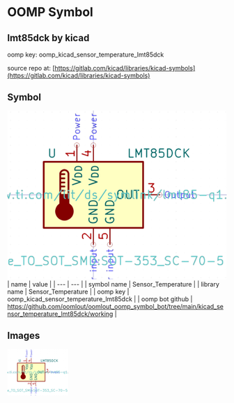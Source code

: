# OOMP Symbol  
## lmt85dck  by kicad  
  
oomp key: oomp_kicad_sensor_temperature_lmt85dck  
  
source repo at: [https://gitlab.com/kicad/libraries/kicad-symbols](https://gitlab.com/kicad/libraries/kicad-symbols)  
## Symbol  
  
[![working.png](working_600.png)](working.png)  
| name | value | 
| --- | --- | 
| symbol name | Sensor_Temperature | 
| library name | Sensor_Temperature | 
| oomp key | oomp_kicad_sensor_temperature_lmt85dck | 
| oomp bot github | https://github.com/oomlout/oomlout_oomp_symbol_bot/tree/main/kicad_sensor_temperature_lmt85dck/working | 
## Images  
  
[![working.png](working_140.png)](working.png)  
